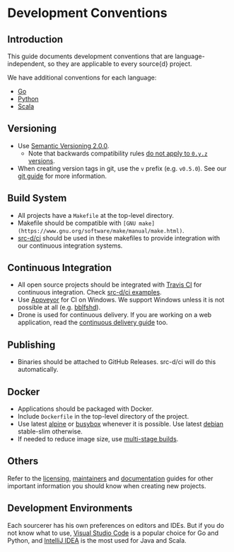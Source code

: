 
# Development Conventions

## Introduction

This guide documents development conventions that are language-independent, so they are applicable to every source{d} project.

We have additional conventions for each language:

* [Go](conventions-go.md)
* [Python](conventions-python.md)
* [Scala](conventions-scala.md)

## Versioning

* Use [Semantic Versioning 2.0.0](https://semver.org/spec/v2.0.0.html).
  * Note that backwards compatibility rules [do not apply to `0.y.z` versions](https://semver.org/#spec-item-4).
* When creating version tags in git, use the `v` prefix (e.g. `v0.5.0`). See our [git guide](git-flow.md) for more information.

## Build System

* All projects have a `Makefile` at the top-level directory.
* Makefile should be compatible with `[GNU make](https://www.gnu.org/software/make/manual/make.html)`.
* [src-d/ci](https://github.com/src-d/ci) should be used in these makefiles to provide integration with our continuous integration systems.

## Continuous Integration

* All open source projects should be integrated with [Travis CI](https://travis-ci.org/) for continuous integration. Check [src-d/ci examples](https://github.com/src-d/ci/tree/master/examples).
* Use [Appveyor](https://www.appveyor.com/) for CI on Windows. We support Windows unless it is not possible at all (e.g. [bblfshd](https://github.com/bblfsh/bblfshd)).
* Drone is used for continuous delivery. If you are working on a web application, read the [continuous delivery guide](continuous-delivery.md) too.

## Publishing

* Binaries should be attached to GitHub Releases. src-d/ci will do this automatically.

## Docker

* Applications should be packaged with Docker.
* Include `Dockerfile` in the top-level directory of the project.
* Use latest [alpine](https://hub.docker.com/_/alpine/) or [busybox](https://hub.docker.com/_/busybox/) whenever it is possible. Use latest [debian](https://hub.docker.com/_/debian/) stable-slim otherwise.
* If needed to reduce image size, use [multi-stage builds](https://docs.docker.com/develop/develop-images/multistage-build/).

## Others

Refer to the [licensing](licensing.md), [maintainers](maintainers.md) and [documentation](documentation.md) guides for other important information you should know when creating new projects.

## Development Environments

Each sourcerer has his own preferences on editors and IDEs. But if you do not know what to use, [Visual Studio Code](https://code.visualstudio.com/) is a popular choice for Go and Python, and [IntelliJ IDEA](https://www.jetbrains.com/idea/) is the most used for Java and Scala.